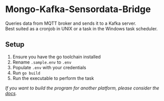 # Mongo-Kafka-Sensordata-Bridge
Queries data from MQTT broker and sends it to a Kafka server.  
Best suited as a cronjob in UNIX or a task in the Windows task scheduler.

## Setup
1. Ensure you have the go toolchain installed
2. Rename `.sample.env` to `.env`
3. Populate `.env` with your credentials
4. Run `go build`
5. Run the executable to perform the task

*If you want to build the program for another platform, please consider the [docs](https://golang.org/doc/install/source#environment).*